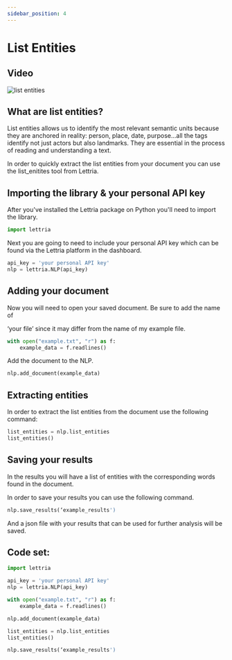 ```yaml
---
sidebar_position: 4
---
```


# List Entities

## Video

![list entities](/img/list-entities-CS.png)

## What are list entities?

List entities allows us to identify the most relevant semantic units because they are anchored in reality: person, place, date, purpose...all the tags identify not just actors but also landmarks. They are essential in the process of reading and understanding a text.

In order to quickly extract the list entities from your document you can use the list_enitites tool from Lettria.

## Importing the library & your personal API key

After you've installed the Lettria package on Python you'll need to import the library.

```python
import lettria
```

Next you are going to need to include your personal API key which can be found via the Lettria platform in the dashboard.

```python
api_key = 'your personal API key'
nlp = lettria.NLP(api_key)
```

## Adding your document

Now you will need to open your saved document. Be sure to add the name of

‘your file’ since it may differ from the name of my example file.

```python
with open("example.txt", "r") as f:
	example_data = f.readlines()
```

Add the document to the NLP.

```python
nlp.add_document(example_data)
```

## Extracting entities

In order to extract the list entities from the document use the following command:

```python
list_entities = nlp.list_entities
list_entities()
```

## Saving your results

In the results you will have a list of entities with the corresponding words found in the document.

In order to save your results you can use the following command.

```python
nlp.save_results(‘example_results')
```

And a json file with your results that can be used for further analysis will be saved.

## Code set:

```python
import lettria

api_key = 'your personal API key'
nlp = lettria.NLP(api_key)

with open("example.txt", "r") as f:
	example_data = f.readlines()

nlp.add_document(example_data)

list_entities = nlp.list_entities
list_entities()

nlp.save_results(‘example_results')
```